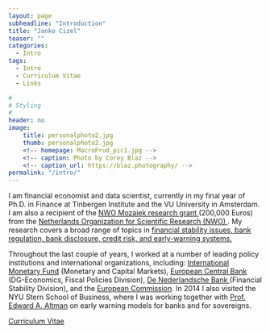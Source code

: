 ```yaml
---
layout: page
subheadline: "Introduction"
title: "Janko Cizel"
teaser: ""
categories:
  - Intro
tags:
  - Intro
  - Curriculum Vitae
  - Links

#
# Styling
#
header: no
image:
    title: personalphoto2.jpg
    thumb: personalphoto2.jpg
    <!-- homepage: MacroPrud_pic1.jpg -->
    <!-- caption: Photo by Corey Blaz -->
    <!-- caption_url: https://blaz.photography/ -->
permalink: "/intro/"
---
```


<p class="teaser" itemprop="description">
I am financial economist and data scientist, currently in my  final year of Ph.D. in Finance at Tinbergen Institute and
the VU University in Amsterdam. I am also a recipient of the <a
href="http://www.nwo.nl/actueel/nieuws/2012/Mozaïek-toekenningen+bij+MaGW.html"> NWO Mozaiek
research grant </a> (200,000 Euros) from the <a href="http://www.nwo.nl"> Netherlands Organization for Scientific
Research (NWO) </a>. My research covers a broad range of topics in <u>financial stability
issues, bank regulation, bank disclosure, credit risk, and early-warning systems.
</u></p>

<p class="teaser" itemprop="description"> Throughout the last couple of years, I
worked at a number of leading policy institutions and international
organizations, including: <u>International Monetary Fund</u> (Monetary and Capital
Markets), <u>European Central Bank</u> (DG-Economics, Fiscal Policies Division), 
<u> De Nederlandsche Bank </u> (Financial Stability Division), and the <u>European
Commission</u>. In 2014 I also visited the NYU Stern School of Business, where I was
working together with <a href="http://people.stern.nyu.edu/ealtman/"> Prof. Edward A. Altman</a> on early warning models for banks
and for sovereigns.  </p>





<div class="row t60 b60">
<div class="small-12 text-center columns">
<a class="button large radius alert" href="https://www.dropbox.com/s/vo0q9kjsycom69w/JCizel%20--%20Curriculum%20Vitae.pdf?dl=0">Curriculum Vitae</a>
</div><!-- /.small-12.columns -->
</div><!-- /.row -->







